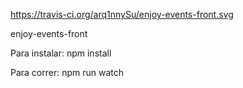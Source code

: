 https://travis-ci.org/arq1nnySu/enjoy-events-front.svg

enjoy-events-front

Para instalar: npm install

Para correr: npm run watch